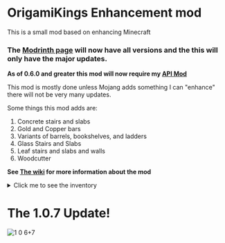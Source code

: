 # OrigamiKings Enhancement mod
This is a small mod based on enhancing Minecraft

### **The [Modrinth page](https://modrinth.com/mod/origamikings-enhancement-mod) will now have all versions and the this will only have the major updates.**

**As of 0.6.0 and greater this mod will now require my [API Mod](https://modrinth.com/mod/origamikings-api)**

This mod is mostly done unless Mojang adds something I can "enhance" there will not be very many updates.

Some things this mod adds are:
1. Concrete stairs and slabs
2. Gold and Copper bars
3. Variants of barrels, bookshelves, and ladders
4. Glass Stairs and Slabs
5. Leaf stairs and slabs and walls
6. Woodcutter

**See [The wiki](http://wiki.origamiking.net/oem/OEM.html) for more information about the mod**


<details><summary>Click me to see the inventory</summary>
<p>

# Some in-game pictures
<img width="1470" alt="1" src="https://user-images.githubusercontent.com/115757805/219882353-c0b0a10c-dee0-4dbf-92e2-8c3920bbe736.png">
<img width="1470" alt="2" src="https://user-images.githubusercontent.com/115757805/219882361-3ce2a72c-827c-43dd-b28c-1c3bbd720b9b.png">
<img width="1470" alt="3" src="https://user-images.githubusercontent.com/115757805/219882371-0a783be2-a495-4935-ad6c-15d6368afbba.png">
<img width="1470" alt="4" src="https://user-images.githubusercontent.com/115757805/219882372-38082301-582e-4a3d-8a15-c2aec2d80447.png">
<img width="1470" alt="5" src="https://user-images.githubusercontent.com/115757805/219882374-c604ae7a-04c2-4182-aa5b-1938ba73fc1e.png">
<img width="1470" alt="7" src="https://user-images.githubusercontent.com/115757805/219882381-25733a8e-6c7b-4fdf-8266-04d0a8165aa1.png">
<img width="1470" alt="6" src="https://user-images.githubusercontent.com/115757805/219882383-8ad77725-dd68-4e8d-9815-c237637e6f43.png">

<img width="1470" alt="v2" src="https://user-images.githubusercontent.com/115757805/219882417-bc09e799-edfc-41df-8d7b-8fb41d331fce.png">
<img width="1470" alt="v3" src="https://user-images.githubusercontent.com/115757805/219882418-7d258bd8-f392-4197-b967-13b53331335a.png">

</p>
</details>

# The 1.0.7 Update!
![1 0 6+7](https://github.com/OrigamiKing3612/OrigamiKings-Enhancement-Mod/assets/115757805/1e2faebb-2356-41ae-96b0-8a05cfef93c6)

